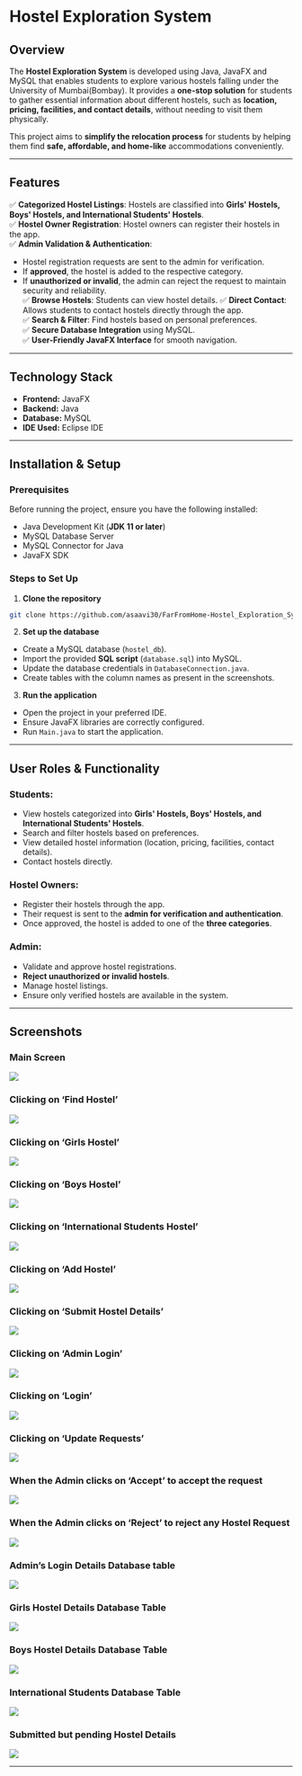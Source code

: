 # **Hostel Exploration System**

## **Overview**  
The **Hostel Exploration System** is developed using Java, JavaFX and MySQL that enables students to explore various hostels falling under the University of Mumbai(Bombay). It provides a **one-stop solution** for students to gather essential information about different hostels, such as **location, pricing, facilities, and contact details**, without needing to visit them physically.  

This project aims to **simplify the relocation process** for students by helping them find **safe, affordable, and home-like** accommodations conveniently.  

---

## **Features**  
✅ **Categorized Hostel Listings**: Hostels are classified into **Girls' Hostels, Boys' Hostels, and International Students' Hostels**.  
✅ **Hostel Owner Registration**: Hostel owners can register their hostels in the app.  
✅ **Admin Validation & Authentication**: 
   - Hostel registration requests are sent to the admin for verification.  
   - If **approved**, the hostel is added to the respective category.  
   - If **unauthorized or invalid**, the admin can reject the request to maintain security and reliability.  
✅ **Browse Hostels**: Students can view hostel details.
✅ **Direct Contact**: Allows students to contact hostels directly through the app.  
✅ **Search & Filter**: Find hostels based on personal preferences.  
✅ **Secure Database Integration** using MySQL.  
✅ **User-Friendly JavaFX Interface** for smooth navigation.  

---

## **Technology Stack**  
- **Frontend:** JavaFX  
- **Backend:** Java  
- **Database:** MySQL  
- **IDE Used:** Eclipse IDE

---

## **Installation & Setup**  

### **Prerequisites**  
Before running the project, ensure you have the following installed:  
- Java Development Kit (**JDK 11 or later**)  
- MySQL Database Server  
- MySQL Connector for Java  
- JavaFX SDK  

### **Steps to Set Up**  

1. **Clone the repository**  
```bash
git clone https://github.com/asaavi30/FarFromHome-Hostel_Exploration_System.git
```

2. **Set up the database**  
- Create a MySQL database (`hostel_db`).  
- Import the provided **SQL script** (`database.sql`) into MySQL.  
- Update the database credentials in `DatabaseConnection.java`.
- Create tables with the column names as present in the screenshots. 

3. **Run the application**  
- Open the project in your preferred IDE.  
- Ensure JavaFX libraries are correctly configured.  
- Run `Main.java` to start the application.  

---

## **User Roles & Functionality**  

### **Students:**  
- View hostels categorized into **Girls' Hostels, Boys' Hostels, and International Students' Hostels**.  
- Search and filter hostels based on preferences.  
- View detailed hostel information (location, pricing, facilities, contact details).  
- Contact hostels directly.  

### **Hostel Owners:**  
- Register their hostels through the app.  
- Their request is sent to the **admin for verification and authentication**.  
- Once approved, the hostel is added to one of the **three categories**.  

### **Admin:**  
- Validate and approve hostel registrations.  
- **Reject unauthorized or invalid hostels**.  
- Manage hostel listings.  
- Ensure only verified hostels are available in the system.  

---

## **Screenshots**  

### Main Screen 
![](screenshots/1.png)

### Clicking on ‘Find Hostel’ 
![](screenshots/2.png)

### Clicking on ‘Girls Hostel’ 
![](screenshots/3.png)

### Clicking on ‘Boys Hostel’ 
![](screenshots/4.png)

### Clicking on ‘International Students Hostel’ 
![](screenshots/5.png)

### Clicking on ‘Add Hostel’ 
![](screenshots/6.png)

### Clicking on ‘Submit Hostel Details’
![](screenshots/7.png)

### Clicking on ‘Admin Login’ 
![](screenshots/8.png)

### Clicking on ‘Login’ 
![](screenshots/9.png)

### Clicking on ‘Update Requests’ 
![](screenshots/10.png)

### When the Admin clicks on ‘Accept’ to accept the request 
![](screenshots/11.png)

### When the Admin clicks on ‘Reject’ to reject any Hostel Request 
![](screenshots/12.png)

### Admin’s Login Details Database table 
![](screenshots/13.png)

### Girls Hostel Details Database Table 
![](screenshots/14.png)

### Boys Hostel Details Database Table 
![](screenshots/15.png)

### International Students Database Table 
![](screenshots/16.png)

### Submitted but pending Hostel Details 
![](screenshots/17.png)




---
